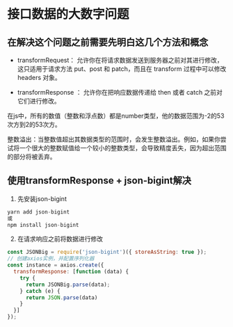 # 接口数据的大数字问题

## 在解决这个问题之前需要先明白这几个方法和概念

+ transformRequest： 允许你在将请求数据发送到服务器之前对其进行修改，这只适用于请求方法 put、post 和 patch，而且在 transform 过程中可以修改 headers 对象。

+ transformResponse ： 允许你在把响应数据传递给 then 或者 catch 之前对它们进行修改。

在js中，所有的数值（整数和浮点数）都是number类型，他的数据范围为-2的53次方到2的53次方。

整数溢出：当整数值超出其数据类型的范围时，会发生整数溢出。例如，如果你尝试将一个很大的整数赋值给一个较小的整数类型，会导致精度丢失，因为超出范围的部分将被丢弃。

## 使用transformResponse + json-bigint解决

1. 先安装json-bigint

```ts
yarn add json-bigint
或
npm install json-bigint
```

2. 在请求响应之前将数据进行修改

```js
const JSONBig = require('json-bigint')({ storeAsString: true });
// 创建axios实例，并配置序列化器
const instance = axios.create({
  transformResponse: [function (data) {
    try {
      return JSONBig.parse(data);
    } catch (e) {
      return JSON.parse(data)
    }
  }]
});
```
